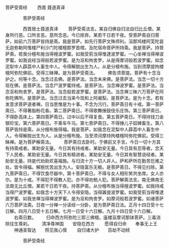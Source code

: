   菩萨受斋经
　　西晋 聂道真译




　　　　菩萨受斋经

　　　　西晋居士聂道真译
　　菩萨受斋法言。某自归佛自归法自归比丘僧。某身所行恶。口所言恶。意所念恶。今已除弃。某若干日若干夜。受菩萨斋自归菩萨。如前六万菩萨皆持是斋。我是菩萨。如先行菩萨文殊师利。洹那鸠楼阿芜陀昙无迦弥勒阿惟楼尸利沙门陀楼檀那罗首楞。及陀宿命菩萨所持斋。我是菩萨。持菩萨斋。若我分檀布施当得檀波罗蜜。如我受莂当得惟逮波罗蜜。一心坐禅当得禅波罗蜜。如我说经当得般若波罗蜜。是为沤和拘舍罗。从是得摩诃般若波罗蜜。如念泥犁中人薜荔中人畜生中人。令得解脱出生为人。从是分檀布施。当到须摩提拘楼檀阿弥陀佛前。受得三昧禅。是为菩萨受斋法。
　　佛告须菩提。菩萨有十念当护之。何等十念。当念过去佛。是菩萨法。当念未来佛。是菩萨法。当念一切十方现在佛。是菩萨法。当念尸波罗蜜持戒。是菩萨法。当念禅波罗蜜。是菩萨法。当念沤和拘舍罗。是菩萨法。当念般若波罗蜜。是菩萨法。当念禅三昧六万菩萨在阿弥陀佛所。是菩萨法。当念过去当来今现和上阿阇梨。是菩萨法。是为十念。若有发意求菩萨道者禅。日当思惟是为十事。不念为污行。菩萨斋日有十戒。第一菩萨斋日。不得著脂粉花香。第二菩萨斋日。不得歌舞捶鼓伎乐庄饰。第三菩萨斋日。不得卧高床上。第四菩萨斋日。过中以后不得复食。第五菩萨斋日。不得持钱刀金银珍宝。第六菩萨斋日。不乘车牛马。第七菩萨斋日。不得捶儿子奴婢畜生。第八菩萨皆持是斋。从分檀布施得福。我是菩萨。如我念在泥梨中人薜荔中人畜生中人。令得解脱出生为人。从是分檀布施。当至须诃摩持拘楼檀阿弥陀佛前。受得三昧禅。是为菩萨解斋法。
　　菩萨斋日去卧时。于佛前叉手言。今日一切十方其有持斋戒者。某助安无量。今日其有持戒者。某助安无量。今日其有忍辱者。念天下人民者。某助安无量。今日其有精进者。某助安无量。今日其有智慧说经者。某助安无量。持是代劝助欢喜福施。与归流十方一切人非人。萨和萨所在勤苦厄难之处。皆令得福。解脱忧苦出生为人。安隐富乐无极。是菩萨斋日。不得见扫除。第九菩萨斋日。不得饮食尽器中。第十菩萨斋日。不得与女人相形笑共坐席。女人亦尔。是为十戒。不得犯不得教人犯。亦不得劝勉人犯。菩萨解斋法言。南无佛南无法南无比丘僧。某若干日若干夜。持菩萨斋。从分檀布施当得檀波罗蜜。如我持戒当得尸波罗蜜。如我念十方天下人令得安隐。当得羼提波罗蜜。如我受莂当得惟逮波罗蜜。如我坐禅当得禅波罗蜜。是为沤和拘舍罗。如摩诃般若波罗蜜。如诸菩萨六万菩萨法斋。日夜一分禅一分读经一分卧。是为菩萨斋日法。正月十四日受十七日解。四月八日受十五日解。七月一日受十六日解。九月十四日受十六日解。
　　右斋日数。
　　归命西方阿弥陀三耶三佛檀。廅楼亘摩诃那钵菩萨。三毒消除往生尊刹。
　　清净尊神国　　安隐在西方
　　愿得自归命　　奉事无上王
　　神通圣智达　　照见我心情
　　自归诸大护　　百劫不动倾

　　　　菩萨受斋经



